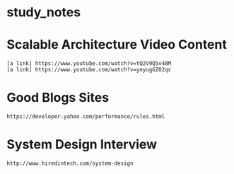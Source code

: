 # study_notes

# Scalable Architecture Video Content

    [a link] https://www.youtube.com/watch?v=tQ2V9QSv48M
    [a link] https://www.youtube.com/watch?v=yeyugGZO2qc

# Good Blogs Sites

    https://developer.yahoo.com/performance/rules.html

# System Design Interview

    http://www.hiredintech.com/system-design
